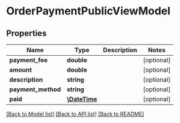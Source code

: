 # OrderPaymentPublicViewModel

## Properties
Name | Type | Description | Notes
------------ | ------------- | ------------- | -------------
**payment_fee** | **double** |  | [optional] 
**amount** | **double** |  | [optional] 
**description** | **string** |  | [optional] 
**payment_method** | **string** |  | [optional] 
**paid** | [**\DateTime**](\DateTime.md) |  | [optional] 

[[Back to Model list]](../../README.md#documentation-for-models) [[Back to API list]](../../README.md#documentation-for-api-endpoints) [[Back to README]](../../README.md)

